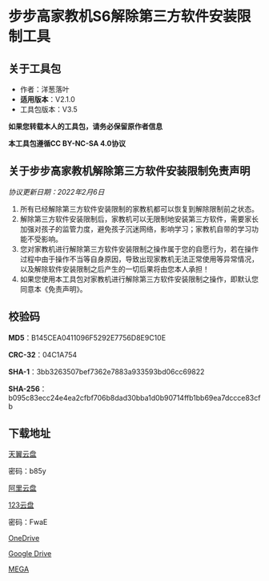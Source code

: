 # 步步高家教机S6解除第三方软件安装限制工具

## 关于工具包
- 作者：洋葱落叶
- **适用版本**：V2.1.0
- 工具包版本：V3.5

**如果您转载本人的工具包，请务必保留原作者信息**

**本工具包遵循CC BY-NC-SA 4.0协议**

## 关于步步高家教机解除第三方软件安装限制免责声明
*协议更新日期：2022年2月6日*
1. 所有已经解除第三方软件安装限制的家教机都可以恢复到解除限制前之状态。
2. 解除第三方软件安装限制后，家教机可以无限制地安装第三方软件，需要家长加强对孩子的监管力度，避免孩子沉迷网络，影响学习；家教机自带的学习功能不受影响。
3. 您对家教机进行解除第三方软件安装限制之操作属于您的自愿行为，若在操作过程中由于操作不当等自身原因，导致出现家教机无法正常使用等异常情况，以及解除软件安装限制之后产生的一切后果将由您本人承担！
4. 如果您使用本工具包对家教机进行解除第三方软件安装限制之操作，即默认您同意本《免责声明》。

## 校验码
**MD5**：B145CEA0411096F5292E7756D8E9C10E

**CRC-32**：04C1A754

**SHA-1**：3bb3263507bef7362e7883a933593bd06cc69822

**SHA-256**：b095c83ecc24e4ea2cfbf706b8dad30bba1d0b90714ffb1bb69ea7dccce83cfb

## 下载地址
[天翼云盘](https://cloud.189.cn/t/QJZjYzn2yuIb)

密码：b85y

[阿里云盘](https://www.aliyundrive.com/s/ARwJbqNpwGK)

[123云盘](https://www.123pan.com/s/FbyrVv-rAqBH)

密码：FwaE

[OneDrive](https://dljz-my.sharepoint.com/:f:/g/personal/ycly_nii_ink/EmDY4EBzV9hIrQUXksYnOeIBVRh_CMxPKdOBuQ0flZwuWw?e=WxzofU)

[Google Drive](https://drive.google.com/drive/folders/1-ERVizX0irWEhtUhwZwan-lfqYZGVLsz)

[MEGA](https://mega.nz/folder/8DMhEbRS#TN_PTMpyuyNlJ26AlF74Cg)
